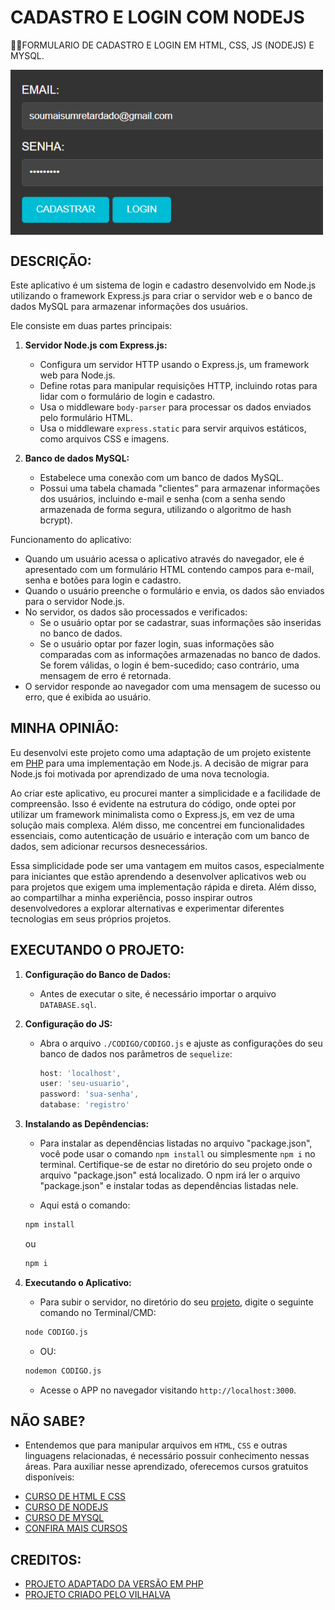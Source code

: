 # CADASTRO E LOGIN COM NODEJS
👨‍🏫FORMULARIO DE CADASTRO E LOGIN EM HTML, CSS, JS (NODEJS) E MYSQL.

<img src="FOTO.png" align="center" width="500"> <br> 

## DESCRIÇÃO:
Este aplicativo é um sistema de login e cadastro desenvolvido em Node.js utilizando o framework Express.js para criar o servidor web e o banco de dados MySQL para armazenar informações dos usuários.

Ele consiste em duas partes principais:

1. **Servidor Node.js com Express.js:**
   - Configura um servidor HTTP usando o Express.js, um framework web para Node.js.
   - Define rotas para manipular requisições HTTP, incluindo rotas para lidar com o formulário de login e cadastro.
   - Usa o middleware `body-parser` para processar os dados enviados pelo formulário HTML.
   - Usa o middleware `express.static` para servir arquivos estáticos, como arquivos CSS e imagens.

2. **Banco de dados MySQL:**
   - Estabelece uma conexão com um banco de dados MySQL.
   - Possui uma tabela chamada "clientes" para armazenar informações dos usuários, incluindo e-mail e senha (com a senha sendo armazenada de forma segura, utilizando o algoritmo de hash bcrypt).

Funcionamento do aplicativo:
- Quando um usuário acessa o aplicativo através do navegador, ele é apresentado com um formulário HTML contendo campos para e-mail, senha e botões para login e cadastro.
- Quando o usuário preenche o formulário e envia, os dados são enviados para o servidor Node.js.
- No servidor, os dados são processados e verificados:
  - Se o usuário optar por se cadastrar, suas informações são inseridas no banco de dados.
  - Se o usuário optar por fazer login, suas informações são comparadas com as informações armazenadas no banco de dados. Se forem válidas, o login é bem-sucedido; caso contrário, uma mensagem de erro é retornada.
- O servidor responde ao navegador com uma mensagem de sucesso ou erro, que é exibida ao usuário.

## MINHA OPINIÃO:
Eu desenvolvi este projeto como uma adaptação de um projeto existente em [PHP](https://github.com/VILHALVA/CADASTRO-E-LOGIN-COM-PHP) para uma implementação em Node.js. A decisão de migrar para Node.js foi motivada por aprendizado de uma nova tecnologia.

Ao criar este aplicativo, eu procurei manter a simplicidade e a facilidade de compreensão. Isso é evidente na estrutura do código, onde optei por utilizar um framework minimalista como o Express.js, em vez de uma solução mais complexa. Além disso, me concentrei em funcionalidades essenciais, como autenticação de usuário e interação com um banco de dados, sem adicionar recursos desnecessários.

Essa simplicidade pode ser uma vantagem em muitos casos, especialmente para iniciantes que estão aprendendo a desenvolver aplicativos web ou para projetos que exigem uma implementação rápida e direta. Além disso, ao compartilhar a minha experiência, posso inspirar outros desenvolvedores a explorar alternativas e experimentar diferentes tecnologias em seus próprios projetos.

## EXECUTANDO O PROJETO:
1. **Configuração do Banco de Dados:**
   - Antes de executar o site, é necessário importar o arquivo `DATABASE.sql`. 

2. **Configuração do JS:**
   - Abra o arquivo `./CODIGO/CODIGO.js` e ajuste as configurações do seu banco de dados nos parâmetros de `sequelize`:

     ```javascript
     host: 'localhost',
     user: 'seu-usuario',
     password: 'sua-senha',
     database: 'registro'
     ```

3. **Instalando as Depêndencias:**
   - Para instalar as dependências listadas no arquivo "package.json", você pode usar o comando `npm install` ou simplesmente `npm i` no terminal. Certifique-se de estar no diretório do seu projeto onde o arquivo "package.json" está localizado. O npm irá ler o arquivo "package.json" e instalar todas as dependências listadas nele. 

   - Aqui está o comando:

   ```bash
   npm install
   ```

   ou

   ```bash
   npm i
   ```

4. **Executando o Aplicativo:**
   - Para subir o servidor, no diretório do seu [projeto](./CODIGO/CODIGO.js), digite o seguinte comando no Terminal/CMD:
   ```bash
   node CODIGO.js
   ```
   - OU:
   ```bash
   nodemon CODIGO.js
   ```

   - Acesse o APP no navegador visitando `http://localhost:3000`.

## NÃO SABE?
- Entendemos que para manipular arquivos em `HTML`, `CSS` e outras linguagens relacionadas, é necessário possuir conhecimento nessas áreas. Para auxiliar nesse aprendizado, oferecemos cursos gratuitos disponíveis:
* [CURSO DE HTML E CSS](https://github.com/VILHALVA/CURSO-DE-HTML-E-CSS)
* [CURSO DE NODEJS](https://github.com/VILHALVA/CURSO-DE-NODEJS)
* [CURSO DE MYSQL](https://github.com/VILHALVA/CURSO-DE-MYSQL)
* [CONFIRA MAIS CURSOS](https://github.com/VILHALVA?tab=repositories&q=+topic:CURSO)

## CREDITOS:
- [PROJETO ADAPTADO DA VERSÃO EM PHP](https://github.com/VILHALVA/CADASTRO-E-LOGIN-COM-PHP)
- [PROJETO CRIADO PELO VILHALVA](https://github.com/VILHALVA)




